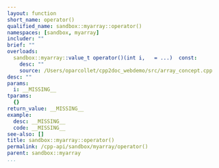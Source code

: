 ```yaml
---
layout: function
short_name: operator()
qualified_name: sandbox::myarray::operator()
namespaces: [sandbox, myarray]
includer: ""
brief: ""
overloads:
  sandbox::myarray::value_t operator()(int i,   = ...)  const:
    desc: ""
    source: /Users/oparcollet/cpp2doc_webdemo/src/array_concept.cpp
desc: ""
params:
  i: __MISSING__
tparams:
  {}
return_value: __MISSING__
example:
  desc: __MISSING__
  code: __MISSING__
see-also: []
title: sandbox::myarray::operator()
permalink: /cpp-api/sandbox/myarray/operator()
parent: sandbox::myarray
...
```


